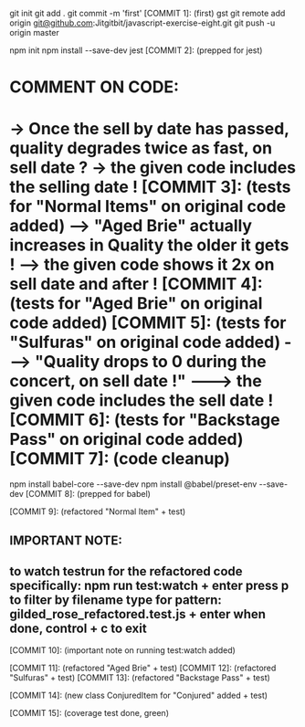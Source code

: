 git init
git add .
git commit -m 'first'
[COMMIT 1]: (first)
gst
git remote add origin git@github.com:Jitgitbit/javascript-exercise-eight.git
git push -u origin master

npm init
npm install --save-dev jest
[COMMIT 2]: (prepped for jest)


COMMENT ON CODE:
===============
-> Once the sell by date has passed, quality degrades twice as fast, on sell date ?  -> the given code includes the selling date !
[COMMIT 3]: (tests for "Normal Items" on original code added)
--> "Aged Brie" actually increases in Quality the older it gets ! --> the given code shows it 2x on sell date and after !
[COMMIT 4]: (tests for "Aged Brie" on original code added)
[COMMIT 5]: (tests for "Sulfuras" on original code added)
---> "Quality drops to 0 during the concert, on sell date !" ---> the given code includes the sell date !
[COMMIT 6]: (tests for "Backstage Pass" on original code added)
[COMMIT 7]: (code cleanup)
===============

npm install babel-core --save-dev
npm install @babel/preset-env --save-dev
[COMMIT 8]: (prepped for babel)


[COMMIT 9]: (refactored "Normal Item" + test)

IMPORTANT NOTE:
--------------
to watch testrun for the refactored code specifically:
npm run test:watch + enter
press p to filter by filename
type for pattern: gilded_rose_refactored.test.js + enter
when done, control + c to exit
--------------

[COMMIT 10]: (important note on running test:watch added)

[COMMIT 11]: (refactored "Aged Brie" + test)
[COMMIT 12]: (refactored "Sulfuras" + test)
[COMMIT 13]: (refactored "Backstage Pass" + test)

[COMMIT 14]: (new class ConjuredItem for "Conjured" added + test)

[COMMIT 15]: (coverage test done, green)